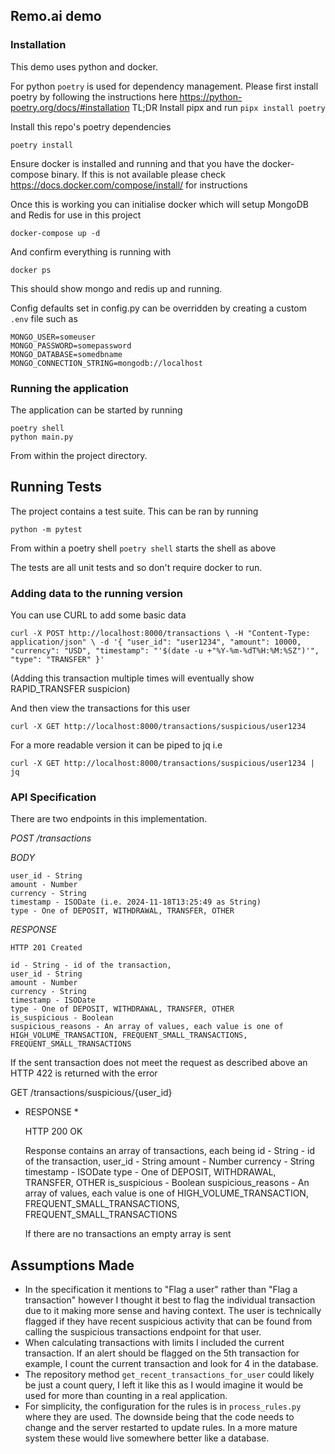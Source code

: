 ## Remo.ai demo ##

### Installation ###
This demo uses python and docker. 

For python `poetry` is used for dependency management. Please first install poetry by following the instructions here https://python-poetry.org/docs/#installation
TL;DR Install pipx and run `pipx install poetry`

Install this repo's poetry dependencies

    poetry install

Ensure docker is installed and running and that you have the docker-compose binary. If this is not available please check https://docs.docker.com/compose/install/ for instructions

Once this is working you can initialise docker which will setup MongoDB and Redis for use in this project

    docker-compose up -d

And confirm everything is running with

    docker ps

This should show mongo and redis up and running.

Config defaults set in config.py can be overridden by creating a custom `.env` file such as

```
MONGO_USER=someuser
MONGO_PASSWORD=somepassword
MONGO_DATABASE=somedbname
MONGO_CONNECTION_STRING=mongodb://localhost
```

### Running the application ###

The application can be started by running

    poetry shell
    python main.py

From within the project directory. 

## Running Tests ##

The project contains a test suite. This can be ran by running

    python -m pytest

From within a poetry shell `poetry shell` starts the shell as above

The tests are all unit tests and so don't require docker to run.


### Adding data to the running version ###

You can use CURL to add some basic data

`
curl -X POST http://localhost:8000/transactions \
     -H "Content-Type: application/json" \
     -d '{
           "user_id": "user1234",
           "amount": 10000,
           "currency": "USD",
           "timestamp": "'$(date -u +"%Y-%m-%dT%H:%M:%SZ")'",
           "type": "TRANSFER"
         }'
`

(Adding this transaction multiple times will eventually show RAPID_TRANSFER suspicion)

And then view the transactions for this user

`curl -X GET http://localhost:8000/transactions/suspicious/user1234`

For a more readable version it can be piped to jq i.e

`curl -X GET http://localhost:8000/transactions/suspicious/user1234 | jq`


### API Specification ###

There are two endpoints in this implementation. 

*POST /transactions*

*BODY*

    user_id - String
    amount - Number
    currency - String
    timestamp - ISODate (i.e. 2024-11-18T13:25:49 as String)
    type - One of DEPOSIT, WITHDRAWAL, TRANSFER, OTHER

*RESPONSE*

    HTTP 201 Created

    id - String - id of the transaction,
    user_id - String
    amount - Number
    currency - String
    timestamp - ISODate
    type - One of DEPOSIT, WITHDRAWAL, TRANSFER, OTHER
    is_suspicious - Boolean 
    suspicious_reasons - An array of values, each value is one of HIGH_VOLUME_TRANSACTION, FREQUENT_SMALL_TRANSACTIONS, FREQUENT_SMALL_TRANSACTIONS  
    
If the sent transaction does not meet the request as described above an HTTP 422 is returned with the error


GET /transactions/suspicious/{user_id}

* RESPONSE *

    HTTP 200 OK
    
    Response contains an array of transactions, each being
    id - String - id of the transaction,
    user_id - String
    amount - Number
    currency - String
    timestamp - ISODate
    type - One of DEPOSIT, WITHDRAWAL, TRANSFER, OTHER
    is_suspicious - Boolean 
    suspicious_reasons - An array of values, each value is one of HIGH_VOLUME_TRANSACTION, FREQUENT_SMALL_TRANSACTIONS, FREQUENT_SMALL_TRANSACTIONS  

    If there are no transactions an empty array is sent


## Assumptions Made ##

* In the specification it mentions to "Flag a user" rather than "Flag a transaction" however I thought it best to flag the individual transaction due to it making more sense and having context. The user is technically flagged if they have recent suspicious activity that can be found from calling the suspicious transactions endpoint for that user.
* When calculating transactions with limits I included the current transaction. If an alert should be flagged on the 5th transaction for example, I count the current transaction and look for 4 in the database.
* The repository method `get_recent_transactions_for_user` could likely be just a count query, I left it like this as I would imagine it would be used for more than counting in a real application.
* For simplicity, the configuration for the rules is in `process_rules.py` where they are used. The downside being that the code needs to change and the server restarted to update rules. In a more mature system these would live somewhere better like a database.





